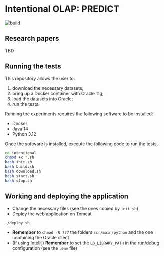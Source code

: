 # Intentional OLAP: PREDICT

[![build](https://github.com/w4bo/predict/actions/workflows/build.yml/badge.svg)](https://github.com/w4bo/predict/actions/workflows/build.yml)

## Research papers

TBD 

## Running the tests

This repository allows the user to:
1. download the necessary datasets;
2. bring up a Docker container with Oracle 11g;
3. load the datasets into Oracle;
4. run the tests.

Running the experiments requires the following software to be installed:
- Docker
- Java 14
- Python 3.12

Once the software is installed, execute the following code to run the tests.

```sh
cd intentional
chmod +x *.sh
bash init.sh
bash build.sh
bash download.sh
bash start.sh
bash stop.sh
```

## Working and deploying the application

- Change the necessary files (see the ones copied by `init.sh`)
- Deploy the web application on Tomcat

```sh
./deploy.sh
```

- **Remember** to `chmod -R 777` the folders `scr/main/python` and the one containing the Oracle client 
- (If using Intellij) **Remember** to set the `LD_LIBRARY_PATH` in the run/debug configuration (see the `.env` file)
